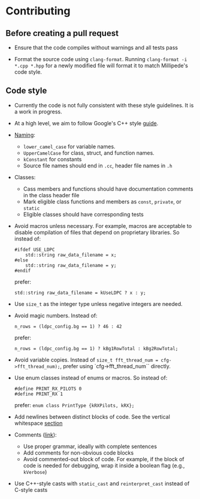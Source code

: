 # Contributing 


## Before creating a pull request

 * Ensure that the code compiles without warnings and all tests pass

 * Format the source code using `clang-format`. Running `clang-format -i *.cpp
   *.hpp` for a newly modified file will format it to match Millipede's code
   style.


## Code style

  * Currently the code is not fully consistent with these style guidelines. It
    is a work in progress.

  * At a high level, we aim to follow Google's C++ style
    [guide](https://google.github.io/styleguide/cppguide.html).

  * [Naming](https://google.github.io/styleguide/cppguide.html#Naming):
    * `lower_camel_case` for variable names.
    * `UpperCamelCase` for class, struct, and function names.
    * `kConstant` for constants
    * Source file names should end in `.cc`, header file names in `.h`

  * Classes:
    * Cass members and functions should have documentation comments in the
      class header file
    * Mark eligible class functions and members as `const`, `private`, or
      `static`
    * Eligible classes should have corresponding tests

  * Avoid macros unless necessary. For example, macros are acceptable to disable
    compilation of files that depend on proprietary libraries. So instead of:

    ```
    #ifdef USE_LDPC
        std::string raw_data_filename = x;
    #else
        std::string raw_data_filename = y;
    #endif
    ```

    prefer:
    ```
    std::string raw_data_filename = kUseLDPC ? x : y;
    ```

  * Use `size_t` as the integer type unless negative integers are needed.

  * Avoid magic numbers. Instead of:
    ```
    n_rows = (ldpc_config.bg == 1) ? 46 : 42
    ```

    prefer:
    ```
    n_rows = (ldpc_config.bg == 1) ? kBg1RowTotal : kBg2RowTotal;
    ```

  * Avoid variable copies. Instead of `size_t fft_thread_num =
    cfg->fft_thread_num);`, prefer using `cfg->fft_thread_num`` directly.

  * Use enum classes instead of enums or macros. So instead of:

    ```
    #define PRINT_RX_PILOTS 0
    #define PRINT_RX 1
    ```
 
    prefer:
		```
		enum class PrintType {kRXPilots, kRX};
		```

  * Add newlines between distinct blocks of code. See the vertical whitespace
    [section](https://google.github.io/styleguide/cppguide.html#Vertical_Whitespace)

  * Comments ([link](https://google.github.io/styleguide/cppguide.html#Comments)):
    * Use proper grammar, ideally with complete sentences
    * Add comments for non-obvious code blocks
    * Avoid commented-out block of code. For example, if the block of code is
      needed for debugging, wrap it inside a boolean flag (e.g., `kVerbose`)

  * Use C++-style casts with `static_cast` and `reinterpret_cast` instead of
    C-style casts
